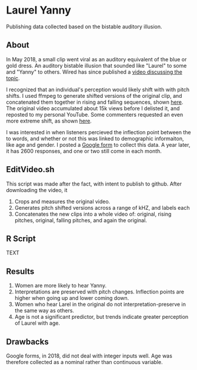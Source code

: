 # Laurel Yanny
Publishing data collected based on the bistable auditory illusion.


## About

In May 2018, a small clip went viral as an auditory equivalent of the blue or gold dress. An auditory bistable illusion that sounded like "Laurel" to some and "Yanny" to others. Wired has since published a [video discussing the topic](https://www.youtube.com/watch?v=3km896XZ-J0).

I recognized that an individual's perception would likely shift with with pitch shifts. I used ffmpeg to generate shifted versions of the original clip, and concatenated them together in rising and falling sequences, shown [here](https://youtu.be/oaMTXfAZzpE). The original video accumulated about 15k views before I delisted it, and reposted to my personal YouTube. Some commenters requested an even more extreme shift, as shown [here](https://youtu.be/Nu4Ax459hoU).

I was interested in when listeners percieved the inflection point between the to words, and whether or not this was linked to demographic informaiton, like age and gender. I posted a [Google form](https://docs.google.com/forms/d/e/1FAIpQLSczFWvoVw_nSRrVZVHnJxplkTFGHJnICps6NLE3z3iz-Cp-NA/viewform?usp=sf_link) to collect this data. A year later, it has 2600 responses, and one or two still come in each month. 

## EditVideo.sh

This script was made after the fact, with intent to publish to github. After downloading the video, it
1. Crops and measures the original video.
2. Generates pitch shifted versions across a range of kHZ, and labels each
3. Concatenates the new clips into a whole video of: original, rising pitches, original, falling pitches, and again the original.

## R Script

TEXT

## Results

1. Women are more likely to hear Yanny.
2. Interpretations are preserved with pitch changes. Inflection points are higher when going up and lower coming down.
3. Women who hear Larel in the original do not interpretation-preserve in the same way as others.
4. Age is not a significant predictor, but trends indicate greater perception of Laurel with age.

## Drawbacks

Google forms, in 2018, did not deal with integer inputs well. Age was therefore collected as a nominal rather than continuous variable.

